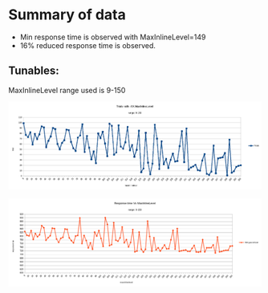 # Summary of data
- Min response time is observed with MaxInlineLevel=149
- 16% reduced response time is observed.

## Tunables:
MaxInlineLevel range used is 9-150

![Trials Vs MaxInlineLevel](trialsVSmaxinlinelevel.png)

![Responsetime Vs MaxInlineLevel](responsetimeVSmaxinlinelevel.png)
